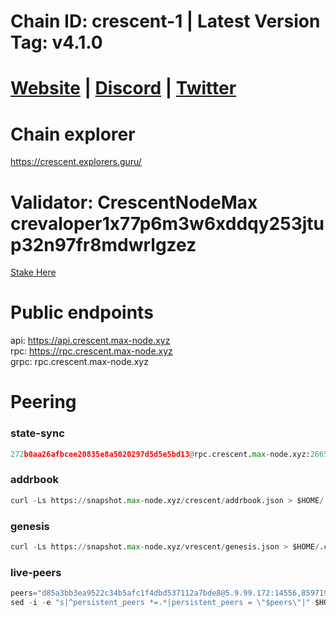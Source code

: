 # Chain ID: crescent-1 | Latest Version Tag:  v4.1.0
# [Website](https://app.crescent.network/) | [Discord](https://discord.gg/crescentnetwork) | [Twitter](https://twitter.com/CrescentHub)

# Chain explorer
https://crescent.explorers.guru/


# Validator: CrescentNodeMax crevaloper1x77p6m3w6xddqy253jtup32n97fr8mdwrlgzez

[Stake Here](https://restake.app/crescent/crevaloper1x77p6m3w6xddqy253jtup32n97fr8mdwrlgzez)

# Public endpoints
api: https://api.crescent.max-node.xyz \
rpc: https://rpc.crescent.max-node.xyz \
grpc: rpc.crescent.max-node.xyz

# Peering
### state-sync
```python
272b0aa26afbcee20835e8a5020297d5d5e5bd13@rpc.crescent.max-node.xyz:26656
```

### addrbook
```python
curl -Ls https://snapshot.max-node.xyz/crescent/addrbook.json > $HOME/.crescent/config/addrbook.json
```
### genesis
```python
curl -Ls https://snapshot.max-node.xyz/vrescent/genesis.json > $HOME/.crescent/config/genesis.json
```

### live-peers
```python
peers="d85a3bb3ea9522c34b5afc1f4dbd537112a7bde8@5.9.99.172:14556,8597198c3ca246680cf970a03d804fa7dfdda2ce@65.108.99.37:26756,1bdadb5876d3a34379a3e243b1bb5f2191aa342d@66.45.251.38:56656,08379b23453595f34271381cdb299c4157fbc1a0@51.250.105.195:26656,291d178f780f495b0c0baca0a7a22123e0cac7e8@65.108.234.105:3000,e680384785a00bad821ddf33f949381c06eb8537@144.126.133.37:10113,cbca2e1a3bbfa734ba23c15f5a1a74b2bc4f1e79@193.70.45.106:14556,2277e8d7a7d21f7cfebd1d8dcfa222afb7abcb99@103.180.28.212:26656"
sed -i -e "s|^persistent_peers *=.*|persistent_peers = \"$peers\"|" $HOME/.crescent/config/config.toml
```


